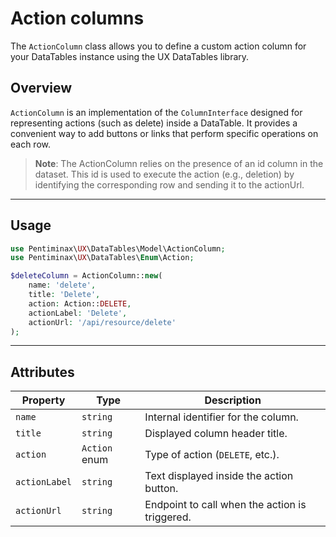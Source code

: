 # Action columns

The `ActionColumn` class allows you to define a custom action column for your DataTables instance using the UX DataTables library.

## Overview

`ActionColumn` is an implementation of the `ColumnInterface` designed for representing actions (such as delete) inside a DataTable. 
It provides a convenient way to add buttons or links that perform specific operations on each row.
> **Note**: The ActionColumn relies on the presence of an id column in the dataset. 
> This id is used to execute the action (e.g., deletion) by identifying the corresponding row and sending it to the actionUrl.

---

## Usage

```php
use Pentiminax\UX\DataTables\Model\ActionColumn;
use Pentiminax\UX\DataTables\Enum\Action;

$deleteColumn = ActionColumn::new(
    name: 'delete',
    title: 'Delete',
    action: Action::DELETE,
    actionLabel: 'Delete',
    actionUrl: '/api/resource/delete'
);
```

---

## Attributes

| Property      | Type          | Description                                    |
| ------------- | ------------- | ---------------------------------------------- |
| `name`        | `string`      | Internal identifier for the column.            |
| `title`       | `string`      | Displayed column header title.                 |
| `action`      | `Action` enum | Type of action (`DELETE`, etc.).               |
| `actionLabel` | `string`      | Text displayed inside the action button.       |
| `actionUrl`   | `string`      | Endpoint to call when the action is triggered. |
